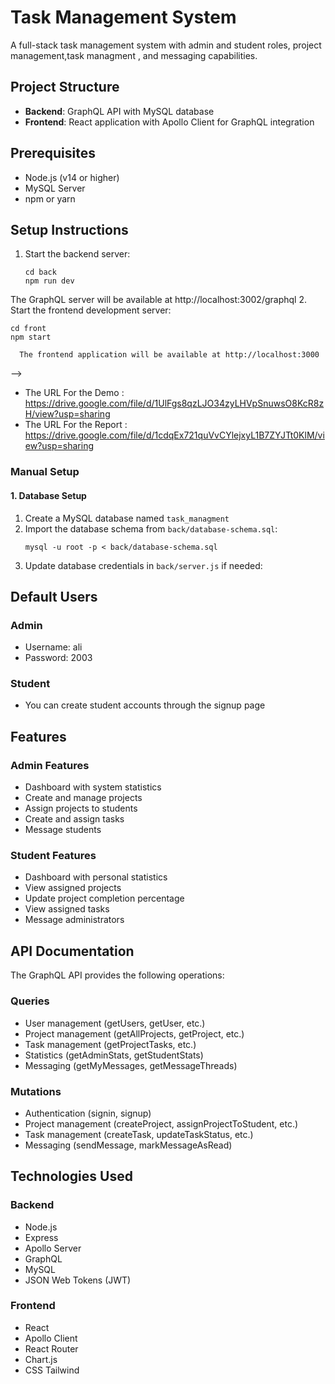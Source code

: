 
# Task Management System

A full-stack task management system with admin and student roles, project management,task managment , and messaging capabilities.

## Project Structure

- **Backend**: GraphQL API with MySQL database
- **Frontend**: React application with Apollo Client for GraphQL integration

## Prerequisites

- Node.js (v14 or higher)
- MySQL Server
- npm or yarn

## Setup Instructions

1. Start the backend server:
   ```
   cd back
   npm run dev
   ```
 The GraphQL server will be available at http://localhost:3002/graphql
2. Start the frontend development server:
   ```
   cd front
   npm start
   ```
      The frontend application will be available at http://localhost:3000
--> 
* The URL For the Demo : https://drive.google.com/file/d/1UlFgs8qzLJO34zyLHVpSnuwsO8KcR8zH/view?usp=sharing
* The URL For the Report : https://drive.google.com/file/d/1cdqEx721quVvCYlejxyL1B7ZYJTt0KlM/view?usp=sharing
### Manual Setup

#### 1. Database Setup

1. Create a MySQL database named `task_managment`
2. Import the database schema from `back/database-schema.sql`:
   ```
   mysql -u root -p < back/database-schema.sql
   ```
3. Update database credentials in `back/server.js` if needed:


## Default Users

### Admin
- Username: ali
- Password: 2003

### Student
- You can create student accounts through the signup page

## Features

### Admin Features
- Dashboard with system statistics
- Create and manage projects
- Assign projects to students
- Create and assign tasks
- Message students

### Student Features
- Dashboard with personal statistics
- View assigned projects
- Update project completion percentage
- View assigned tasks
- Message administrators

## API Documentation

The GraphQL API provides the following operations:

### Queries
- User management (getUsers, getUser, etc.)
- Project management (getAllProjects, getProject, etc.)
- Task management (getProjectTasks, etc.)
- Statistics (getAdminStats, getStudentStats)
- Messaging (getMyMessages, getMessageThreads)

### Mutations
- Authentication (signin, signup)
- Project management (createProject, assignProjectToStudent, etc.)
- Task management (createTask, updateTaskStatus, etc.)
- Messaging (sendMessage, markMessageAsRead)

## Technologies Used

### Backend
- Node.js
- Express
- Apollo Server
- GraphQL
- MySQL
- JSON Web Tokens (JWT)

### Frontend
- React
- Apollo Client
- React Router
- Chart.js
- CSS Tailwind



